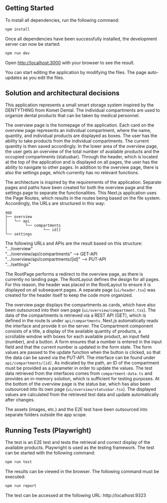 ## Getting Started

To install all dependencies, run the following command:

```bash
npm install
```

Once all dependencies have been successfully installed, the development server can now be started:

```bash
npm run dev
```

Open [http://localhost:3000](http://localhost:3000) with your browser to see the result.

You can start editing the application by modifying the files. The page auto-updates as you edit the files.

## Solution and architectural decisions

This application represents a small smart storage system inspired by the DENTYTHING from Komet Dental. The individual compartments are used to organize dental products that can be taken by medical personnel.

The overview page is the homepage of the application. Each card on the overview page represents an individual compartment, where the name, quantity, and individual products are displayed as boxes. The user has the ability to take products from the individual compartments. The current quantity is then saved accordingly. In the lower area of the overview page, the user gets an overview of the total number of available products and the occupied compartments (statusbar). Through the header, which is located at the top of the application and is displayed on all pages, the user has the ability to navigate to other pages. In addition to the overview page, there is also the settings page, which currently has no relevant functions.

The architecture is inspired by the requirements of the application. Separate pages and paths have been created for both the overview page and the settings page to separate the functionalities. This Next.js application uses the Page Routes, which results in the routes being based on the file system. Accordingly, the URLs are structured in this way:

```
app
├── overview
│   └── api
│        └── compartments
│                └── id[]
└── settings
```

The following URLs and APIs are the result based on this structure:
<br/>
".../overview"
<br/>
".../overview/api/compartments" --> GET-API
<br/>
".../overview/api/compartments/[id]" --> PUT-API
<br/>
".../settings"

The RootPage performs a redirect to the overview page, as there is currently no landing page. The RootLayout defines the design for all pages. For this reason, the header was placed in the RootLayout to ensure it is displayed on all subsequent pages. A separate page (`ui/header.tsx`) was created for the header itself to keep the code more organized.

The overview page displays the compartments as cards, which have also been outsourced into their own page (`ui/overview/compartment.tsx`). The data of the compartments is retrieved via a REST API (GET), which is defined in the route.ts under `api/compartments`. Next.js automatically reads the interface and provide it on the server. The Compartment component consists of a title, a display of the available quantity of products, a scrollable window with boxes for each available product, an input field (number), and a button. A form ensures that a number is entered in the input field and that the current number is updated in the form state. The form values are passed to the update function when the button is clicked, so that the data can be saved via the PUT-API. The interface can be found under `api/compartments/[id]`. As indicated by the path, an ID of the compartment must be provided as a parameter in order to update the values. The test data retrieved from the interfaces comes from `compartment-data.ts` and provides an in-memory solution, which is sufficient for testing purposes. At the bottom of the overview page is the status bar, which has also been outsourced into its own page (`ui/overview/statusbar.tsx`). The displayed values are calculated from the retrieved test data and update automatically after changes.

The assets (images, etc.) and the E2E test have been outsourced into separate folders outside the app scope.

## Running Tests (Playwright)

The test is an E2E test and tests the retrieval and correct display of the available products. Playwright is used as the testing framework. The test can be started with the following command:

```bash
npm run test
```

The results can be viewed in the browser. The following command must be executed:

```bash
npm run report
```

The test can be accessed at the following URL: http://localhost:9323